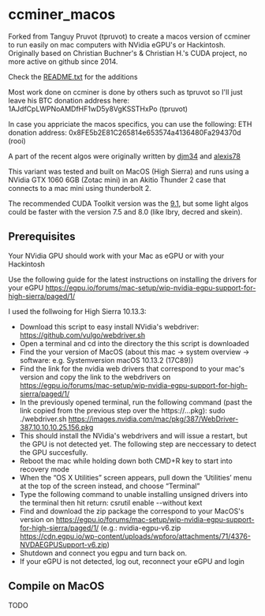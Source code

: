 # ccminer_macos

Forked from Tanguy Pruvot (tpruvot) to create a macos version of ccminer to run easily on mac computers with NVidia eGPU's or Hackintosh.
Originally based on Christian Buchner's &amp; Christian H.'s CUDA project, no more active on github since 2014.

Check the [README.txt](README.txt) for the additions

Most work done on ccminer is done by others such as tpruvot so I'll just leave his BTC donation address here: 1AJdfCpLWPNoAMDfHF1wD5y8VgKSSTHxPo (tpruvot)

In case you appriciate the macos specifics, you can use the following:
ETH donation address: 0x8FE5b2E81C265814e653574a4136480Fa294370d (rooi)

A part of the recent algos were originally written by [djm34](https://github.com/djm34) and [alexis78](https://github.com/alexis78)

This variant was tested and built on MacOS (High Sierra) and runs using a NVidia GTX 1060 6GB (Zotac mini) in an Akitio Thunder 2 case that connects to a mac mini using thunderbolt 2.

The recommended CUDA Toolkit version was the [9.1](http://docs.nvidia.com/cuda/cuda-installation-guide-mac-os-x/index.html), but some light algos could be faster with the version 7.5 and 8.0 (like lbry, decred and skein).

Prerequisites
------------------------------

Your NVidia GPU should work with your Mac as eGPU or with your Hackintosh

Use the following guide for the latest instructions on installing the drivers for your eGPU
https://egpu.io/forums/mac-setup/wip-nvidia-egpu-support-for-high-sierra/paged/1/

I used the follwoing for High Sierra 10.13.3:
- Download this script to easy install NVidia's webdriver: https://github.com/vulgo/webdriver.sh
- Open a terminal and cd into the directory the this script is downloaded
- Find the your version of MacOS (about this mac -> system overview -> software: e.g. Systemversion macOS 10.13.2 (17C89))
- Find the link for the nvidia web drivers that correspond to your mac's version and copy the link to the webdrivers on https://egpu.io/forums/mac-setup/wip-nvidia-egpu-support-for-high-sierra/paged/1/
- In the previously opened terminal, run the following command (past the link copied from the previous step over the https://...pkg): sudo ./webdriver.sh https://images.nvidia.com/mac/pkg/387/WebDriver-387.10.10.10.25.156.pkg
- This should install the NVidia's webdrivers and will issue a restart, but the GPU is not detected yet. The following step are neccessary to detect the GPU succesfully.
- Reboot the mac while holding down both CMD+R key to start into recovery mode
- When the “OS X Utilities” screen appears, pull down the ‘Utilities’ menu at the top of the screen instead, and choose “Terminal”
- Type the following command to unable installing unsigned drivers into the terminal then hit return: csrutil enable --without kext
- Find and download the zip package the correspond to your MacOS's version on https://egpu.io/forums/mac-setup/wip-nvidia-egpu-support-for-high-sierra/paged/1/ (e.g.: nvidia-egpu-v6.zip https://cdn.egpu.io/wp-content/uploads/wpforo/attachments/71/4376-NVDAEGPUSupport-v6.zip)
- Shutdown and connect you egpu and turn back on.
- If your eGPU is not detected, log out, reconnect your eGPU and login

Compile on MacOS
----------------
TODO


